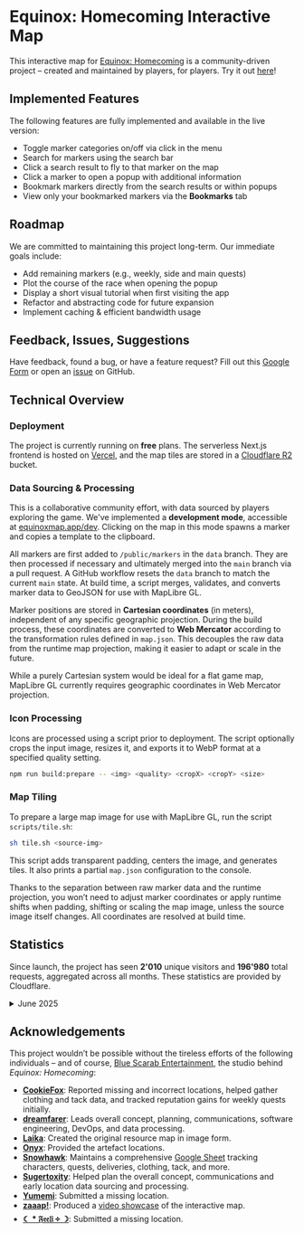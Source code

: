 # Equinox: Homecoming Interactive Map

This interactive map for [Equinox: Homecoming](https://store.steampowered.com/app/3258290/Equinox_Homecoming/) is a community-driven project – created and maintained by players, for players. Try it out [here](https://equinoxmap.app/)!

## Implemented Features

The following features are fully implemented and available in the live version:

- Toggle marker categories on/off via click in the menu
- Search for markers using the search bar
- Click a search result to fly to that marker on the map
- Click a marker to open a popup with additional information
- Bookmark markers directly from the search results or within popups
- View only your bookmarked markers via the **Bookmarks** tab

## Roadmap

We are committed to maintaining this project long-term. Our immediate goals include:

- Add remaining markers (e.g., weekly, side and main quests)
- Plot the course of the race when opening the popup
- Display a short visual tutorial when first visiting the app
- Refactor and abstracting code for future expansion
- Implement caching & efficient bandwidth usage

## Feedback, Issues, Suggestions

Have feedback, found a bug, or have a feature request? Fill out this [Google Form](https://docs.google.com/forms/d/e/1FAIpQLScLE-dfJ5pjGvxtdScB9KYc0hX9cZI7c1ba80hR33Ceieu2JA/viewform?usp=header) or open an [issue](https://github.com/dreamfarer/equinox-map/issues/new) on GitHub.

## Technical Overview

### Deployment

The project is currently running on **free** plans. The serverless Next.js frontend is hosted on [Vercel](https://vercel.com/), and the map tiles are stored in a [Cloudflare R2](https://www.cloudflare.com/en-gb/developer-platform/products/r2/) bucket.

### Data Sourcing & Processing

This is a collaborative community effort, with data sourced by players exploring the game.
We've implemented a **development mode**, accessible at [equinoxmap.app/dev](https://equinoxmap.app/dev). Clicking on the map in this mode spawns a marker and copies a template to the clipboard.

All markers are first added to `/public/markers` in the `data` branch. They are then processed if necessary and ultimately merged into the `main` branch via a pull request. A GitHub workflow resets the `data` branch to match the current `main` state. At build time, a script merges, validates, and converts marker data to GeoJSON for use with MapLibre GL.

Marker positions are stored in **Cartesian coordinates** (in meters), independent of any specific geographic projection. During the build process, these coordinates are converted to **Web Mercator** according to the transformation rules defined in `map.json`. This decouples the raw data from the runtime map projection, making it easier to adapt or scale in the future.

While a purely Cartesian system would be ideal for a flat game map, MapLibre GL currently requires geographic coordinates in Web Mercator projection.

### Icon Processing

Icons are processed using a script prior to deployment. The script optionally crops the input image, resizes it, and exports it to WebP format at a specified quality setting.

```bash
npm run build:prepare -- <img> <quality> <cropX> <cropY> <size>
```

### Map Tiling

To prepare a large map image for use with MapLibre GL, run the script `scripts/tile.sh`:

```bash
sh tile.sh <source-img>
```

This script adds transparent padding, centers the image, and generates tiles. It also prints a partial `map.json` configuration to the console.

Thanks to the separation between raw marker data and the runtime projection, you won’t need to adjust marker coordinates or apply runtime shifts when padding, shifting or scaling the map image, unless the source image itself changes. All coordinates are resolved at build time.

## Statistics

Since launch, the project has seen **2'010** unique visitors and **196'980** total requests, aggregated across all months. These statistics are provided by Cloudflare.

<details>
<summary>June 2025</summary>
<br>

Unique Visitors: **2'010** \
Total Requests: **196'980**

</details>

## Acknowledgements

This project wouldn’t be possible without the tireless efforts of the following individuals – and of course, [Blue Scarab Entertainment](https://www.bluescarab.se/), the studio behind _Equinox: Homecoming_:

- [**CookieFox**](https://discordapp.com/users/631401395454476298): Reported missing and incorrect locations, helped gather clothing and tack data, and tracked reputation gains for weekly quests initially.
- [**dreamfarer**](https://github.com/dreamfarer): Leads overall concept, planning, communications, software engineering, DevOps, and data processing.
- [**Laika**](https://discordapp.com/users/465185463226073109): Created the original resource map in image form.
- [**Onyx**](https://discordapp.com/users/403687942687686660): Provided the artefact locations.
- [**Snowhawk**](https://discordapp.com/users/163581134209286144): Maintains a comprehensive [Google Sheet](https://docs.google.com/spreadsheets/d/1brrDNw7LZ8xx_Wryy8NNE05T4MEF4cvGN1b9SYE4jjE/edit?usp=sharing) tracking characters, quests, deliveries, clothing, tack, and more.
- [**Sugertoxity**](https://discordapp.com/users/608320065439268864): Helped plan the overall concept, communications and early location data sourcing and processing.
- [**Yumemi**](https://discordapp.com/users/260818698091102209): Submitted a missing location.
- [**zaaap!**](https://www.youtube.com/@zaaap): Produced a [video showcase](https://youtu.be/MgLdL8X9BY8?si=bUZRQiI6bdl6MCRE) of the interactive map.
- [**☾ \* 𝔉𝔢𝔢𝔩𝔦 ༓ ☽**](https://discordapp.com/users/194775629244268545): Submitted a missing location.
